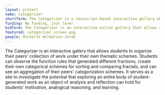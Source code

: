 ```yaml
---
layout: project
name: Categorizer
shortform: The Categorizer is a Javascript-based interactive gallery where learners can share, analyze, and organize computational artifacts contributed by fellow community members.
funding: No funding, just love!
midform: The Categorizer is an interactive online gallery that allows a community of learners to contribute computational artifacts they have constructed to a shared collection. Learners can then analyze the collection of artifacts, and sort them into user-defined categories. The goal is to explore how students can leverage their personal constructive experiences toward collaborative knowledge-building.
featured: categorizer_screen.png
people: Michelle Wilkerson-Jerde
---
```

The Categorizer is an interactive gallery that allows students to organize their peers’ collection of work under their own thematic schemes. Students can observe the function rules that generated different fractions, create their own categorical schemes for sorting and comparing fractals, and can see an aggregation of their peers' categorization schemes. It serves as a site to investigate the potential that exploring an entire body of student-generated work as an object of analysis and reflection can hold for students’ motivation, analogical reasoning, and learning. 